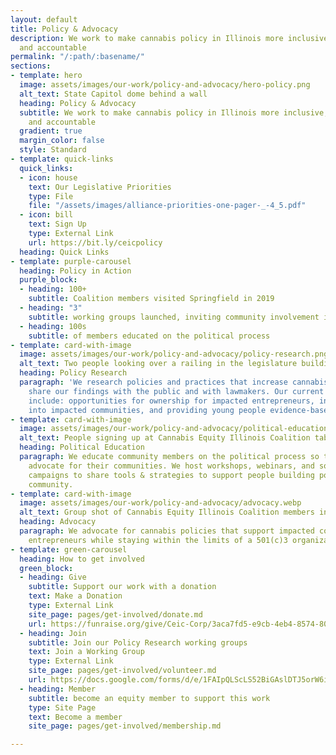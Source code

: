 ```yaml
---
layout: default
title: Policy & Advocacy
description: We work to make cannabis policy in Illinois more inclusive, transparent
  and accountable
permalink: "/:path/:basename/"
sections:
- template: hero
  image: assets/images/our-work/policy-and-advocacy/hero-policy.png
  alt_text: State Capitol dome behind a wall
  heading: Policy & Advocacy
  subtitle: We work to make cannabis policy in Illinois more inclusive, transparent
    and accountable
  gradient: true
  margin_color: false
  style: Standard
- template: quick-links
  quick_links:
  - icon: house
    text: Our Legislative Priorities
    type: File
    file: "/assets/images/alliance-priorities-one-pager-_-4_5.pdf"
  - icon: bill
    text: Sign Up
    type: External Link
    url: https://bit.ly/ceicpolicy
  heading: Quick Links
- template: purple-carousel
  heading: Policy in Action
  purple_block:
  - heading: 100+
    subtitle: Coalition members visited Springfield in 2019
  - heading: "3"
    subtitle: working groups launched, inviting community involvement in policy
  - heading: 100s
    subtitle: of members educated on the political process
- template: card-with-image
  image: assets/images/our-work/policy-and-advocacy/policy-research.png
  alt_text: Two people looking over a railing in the legislature building with a clipboard
  heading: Policy Research
  paragraph: 'We research policies and practices that increase cannabis equity and
    share our findings with the public and with lawmakers. Our current areas of research
    include: opportunities for ownership for impacted entrepreneurs, increasing investment
    into impacted communities, and providing young people evidence-based education.'
- template: card-with-image
  image: assets/images/our-work/policy-and-advocacy/political-education.webp
  alt_text: People signing up at Cannabis Equity Illinois Coalition table
  heading: Political Education
  paragraph: We educate community members on the political process so they can effectively
    advocate for their communities. We host workshops, webinars, and social media
    campaigns to share tools & strategies to support people building power in their
    community.
- template: card-with-image
  image: assets/images/our-work/policy-and-advocacy/advocacy.webp
  alt_text: Group shot of Cannabis Equity Illinois Coalition members in front of statue
  heading: Advocacy
  paragraph: We advocate for cannabis policies that support impacted communities and
    entrepreneurs while staying within the limits of a 501(c)3 organization
- template: green-carousel
  heading: How to get involved
  green_block:
  - heading: Give
    subtitle: Support our work with a donation
    text: Make a Donation
    type: External Link
    site_page: pages/get-involved/donate.md
    url: https://funraise.org/give/Ceic-Corp/3aca7fd5-e9cb-4eb4-8574-807dbbb8bc93/
  - heading: Join
    subtitle: Join our Policy Research working groups
    text: Join a Working Group
    type: External Link
    site_page: pages/get-involved/volunteer.md
    url: https://docs.google.com/forms/d/e/1FAIpQLScLS52BiGAslDTJ5orW6i2JnMAIo4iHjdFWj_2iViKn3RwiVQ/viewform
  - heading: Member
    subtitle: become an equity member to support this work
    type: Site Page
    text: Become a member
    site_page: pages/get-involved/membership.md

---
```

